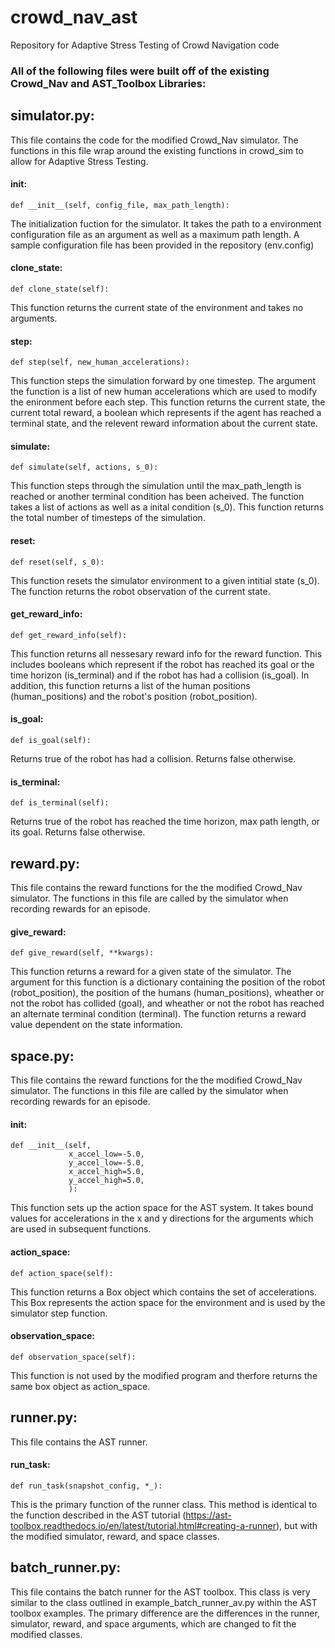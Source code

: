 # crowd_nav_ast
Repository for Adaptive Stress Testing of Crowd Navigation code

### All of the following files were built off of the existing Crowd_Nav and AST_Toolbox Libraries:

## simulator.py:

This file contains the code for the modified Crowd_Nav simulator. The functions in this file wrap around the existing functions in crowd_sim to allow for Adaptive Stress Testing.

#### __init__:

```
def __init__(self, config_file, max_path_length):

```

The initialization fuction for the simulator. It takes the path to a environment configuration file as an argument as well as a maximum path length. A sample configuration file has been provided in the repository (env.config)

#### clone_state:

```
def clone_state(self):

```

This function returns the current state of the environment and takes no arguments.

#### step:

```
def step(self, new_human_accelerations):

```

This function steps the simulation forward by one timestep. The argument the function is a list of new human accelerations which are used to modify the enironment before each step. This function returns the current state, the current total reward, a boolean which represents if the agent has reached a terminal state, and the relevent reward information about the current state.

#### simulate:

```
def simulate(self, actions, s_0):

```

This function steps through the simulation until the max_path_length is reached or another terminal condition has been acheived. The function takes a list of actions as well as a inital condition (s_0). This function returns the total number of timesteps of the simulation.

#### reset:

```
def reset(self, s_0):

```

This function resets the simulator environment to a given intitial state (s_0). The function returns the robot observation of the current state. 



#### get_reward_info:

```
def get_reward_info(self):

```

This function returns all nessesary reward info for the reward function. This includes booleans which represent if the robot has reached its goal or the time horizon (is_terminal) and if the robot has had a collision (is_goal). In addition, this function returns a list of the human positions (human_positions) and the robot's position (robot_position).


#### is_goal:

```
def is_goal(self):

```

Returns true of the robot has had a collision. Returns false otherwise.

#### is_terminal:

```
def is_terminal(self):

```

Returns true of the robot has reached the time horizon, max path length, or its goal. Returns false otherwise.

## reward.py:

This file contains the reward functions for the the modified Crowd_Nav simulator. The functions in this file are called by the simulator when recording rewards for an episode.

#### give_reward:

```
def give_reward(self, **kwargs):
```

This function returns a reward for a given state of the simulator. The argument for this function is a dictionary containing the position of the robot (robot_position), the position of the humans (human_positions), wheather or not the robot has collided (goal), and wheather or not the robot has reached an alternate terminal condition (terminal). The function returns a reward value dependent on the state information.

## space.py:

This file contains the reward functions for the the modified Crowd_Nav simulator. The functions in this file are called by the simulator when recording rewards for an episode.

#### __init__:

```
def __init__(self,
             x_accel_low=-5.0,
             y_accel_low=-5.0,
             x_accel_high=5.0,
             y_accel_high=5.0,
             ):
```

This function sets up the action space for the AST system. It takes bound values for accelerations in the x and y directions for the arguments which are used in subsequent functions.

#### action_space:

```
def action_space(self):
```

This function returns a Box object which contains the set of accelerations. This Box represents the action space for the environment and is used by the simulator step function.

#### observation_space:

```
def observation_space(self):
```

This function is not used by the modified program and therfore returns the same box object as action_space.

## runner.py:

This file contains the AST runner.

#### run_task:

```
def run_task(snapshot_config, *_):
```

This is the primary function of the runner class. This method is identical to the function described in the AST tutorial (https://ast-toolbox.readthedocs.io/en/latest/tutorial.html#creating-a-runner), but with the modified simulator, reward, and space classes.

## batch_runner.py:

This file contains the batch runner for the AST toolbox. This class is very similar to the class outlined in example_batch_runner_av.py within the AST toolbox examples. The primary difference are the differences in the runner, simulator, reward, and space arguments, which are changed to fit the modified classes.
